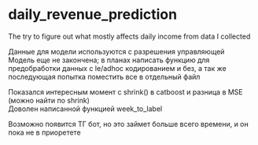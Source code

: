 # daily_revenue_prediction
The try to figure out what mostly affects daily income from data I collected

Данные для модели используются с разрешения управляющей <br/>
Модель еще не закончена; в планах написать функцию для предобработки данных с le/adhoc кодированием и без, а так же последующая попытка поместить все в отдельный файл<br/>

Показался интересным момент с shrink() в catboost и разница в MSE (можно найти по shrink) <br/>
Доволен написанной функцией week_to_label <br/>

Возможно появится ТГ бот, но это займет больше всего времени, и он пока не в приоретете
